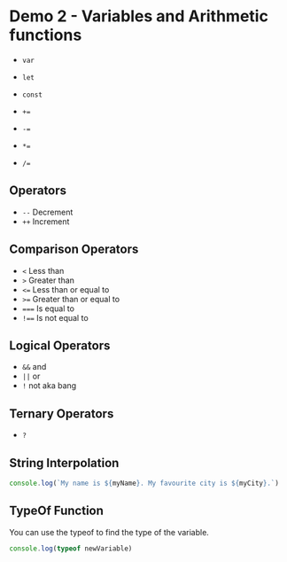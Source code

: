 # Demo 2 - Variables and Arithmetic functions
- ```var```
- ```let```
- ```const```

- ```+=```
- ```-=```
- ```*=```
- ```/=```

## Operators
- ```--``` Decrement
- ```++``` Increment

## Comparison Operators
- ```<``` Less than
- ```>``` Greater than
- ```<=``` Less than or equal to
- ```>=``` Greater than or equal to
- ```===``` Is equal to
- ```!==``` Is not equal to

## Logical Operators
- ```&&``` and
- ```||``` or
- ```!``` not aka bang

## Ternary Operators
- ```?```

## String Interpolation
```javascript
console.log(`My name is ${myName}. My favourite city is ${myCity}.`)
```

## TypeOf Function
You can use the typeof to find the type of the variable.

```javascript
console.log(typeof newVariable)
```